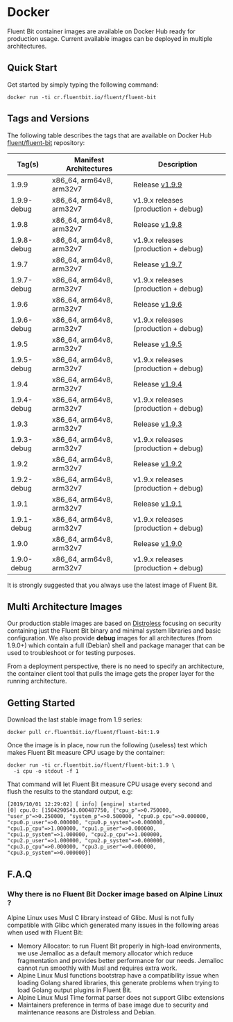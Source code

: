 # Docker

Fluent Bit container images are available on Docker Hub ready for production usage. Current available images can be deployed in multiple architectures.

## Quick Start

Get started by simply typing the following command:

```shell
docker run -ti cr.fluentbit.io/fluent/fluent-bit
```

## Tags and Versions

The following table describes the tags that are available on Docker Hub [fluent/fluent-bit](https://hub.docker.com/r/fluent/fluent-bit/) repository:

| Tag(s)      | Manifest Architectures    | Description                                                  |
| ----------- | ------------------------- | ------------------------------------------------------------ |
| 1.9.9       | x86\_64, arm64v8, arm32v7 | Release [v1.9.9](https://fluentbit.io/announcements/v1.9.9/) |
| 1.9.9-debug | x86\_64, arm64v8, arm32v7 | v1.9.x releases (production + debug)                         |
| 1.9.8       | x86\_64, arm64v8, arm32v7 | Release [v1.9.8](https://fluentbit.io/announcements/v1.9.8/) |
| 1.9.8-debug | x86\_64, arm64v8, arm32v7 | v1.9.x releases (production + debug)                         |
| 1.9.7       | x86\_64, arm64v8, arm32v7 | Release [v1.9.7](https://fluentbit.io/announcements/v1.9.7/) |
| 1.9.7-debug | x86\_64, arm64v8, arm32v7 | v1.9.x releases (production + debug)                         |
| 1.9.6       | x86\_64, arm64v8, arm32v7 | Release [v1.9.6](https://fluentbit.io/announcements/v1.9.6/) |
| 1.9.6-debug | x86\_64, arm64v8, arm32v7 | v1.9.x releases (production + debug)                         |
| 1.9.5       | x86\_64, arm64v8, arm32v7 | Release [v1.9.5](https://fluentbit.io/announcements/v1.9.5/) |
| 1.9.5-debug | x86\_64, arm64v8, arm32v7 | v1.9.x releases (production + debug)                         |
| 1.9.4       | x86\_64, arm64v8, arm32v7 | Release [v1.9.4](https://fluentbit.io/announcements/v1.9.4/) |
| 1.9.4-debug | x86\_64, arm64v8, arm32v7 | v1.9.x releases (production + debug)                         |
| 1.9.3       | x86\_64, arm64v8, arm32v7 | Release [v1.9.3](https://fluentbit.io/announcements/v1.9.3/) |
| 1.9.3-debug | x86\_64, arm64v8, arm32v7 | v1.9.x releases (production + debug)                         |
| 1.9.2       | x86\_64, arm64v8, arm32v7 | Release [v1.9.2](https://fluentbit.io/announcements/v1.9.2/) |
| 1.9.2-debug | x86\_64, arm64v8, arm32v7 | v1.9.x releases (production + debug)                         |
| 1.9.1       | x86\_64, arm64v8, arm32v7 | Release [v1.9.1](https://fluentbit.io/announcements/v1.9.1/) |
| 1.9.1-debug | x86\_64, arm64v8, arm32v7 | v1.9.x releases (production + debug)                         |
| 1.9.0       | x86\_64, arm64v8, arm32v7 | Release [v1.9.0](https://fluentbit.io/announcements/v1.9.0/) |
| 1.9.0-debug | x86\_64, arm64v8, arm32v7 | v1.9.x releases (production + debug)                         |

It is strongly suggested that you always use the latest image of Fluent Bit.

## Multi Architecture Images

Our production stable images are based on [Distroless](https://github.com/GoogleContainerTools/distroless) focusing on security containing just the Fluent Bit binary and minimal system libraries and basic configuration. We also provide **debug** images for all architectures (from 1.9.0+) which contain a full (Debian) shell and package manager that can be used to troubleshoot or for testing purposes.

From a deployment perspective, there is no need to specify an architecture, the container client tool that pulls the image gets the proper layer for the running architecture.

## Getting Started

Download the last stable image from 1.9 series:

```shell
docker pull cr.fluentbit.io/fluent/fluent-bit:1.9
```

Once the image is in place, now run the following (useless) test which makes Fluent Bit measure CPU usage by the container:

```shell
docker run -ti cr.fluentbit.io/fluent/fluent-bit:1.9 \
  -i cpu -o stdout -f 1
```

That command will let Fluent Bit measure CPU usage every second and flush the results to the standard output, e.g:

```shell
[2019/10/01 12:29:02] [ info] [engine] started
[0] cpu.0: [1504290543.000487750, {"cpu_p"=>0.750000, "user_p"=>0.250000, "system_p"=>0.500000, "cpu0.p_cpu"=>0.000000, "cpu0.p_user"=>0.000000, "cpu0.p_system"=>0.000000, "cpu1.p_cpu"=>1.000000, "cpu1.p_user"=>0.000000, "cpu1.p_system"=>1.000000, "cpu2.p_cpu"=>1.000000, "cpu2.p_user"=>1.000000, "cpu2.p_system"=>0.000000, "cpu3.p_cpu"=>0.000000, "cpu3.p_user"=>0.000000, "cpu3.p_system"=>0.000000}]
```

## F.A.Q

### Why there is no Fluent Bit Docker image based on Alpine Linux ?

Alpine Linux uses Musl C library instead of Glibc. Musl is not fully compatible with Glibc which generated many issues in the following areas when used with Fluent Bit:

* Memory Allocator: to run Fluent Bit properly in high-load environments, we use Jemalloc as a default memory allocator which reduce fragmentation and provides better performance for our needs. Jemalloc cannot run smoothly with Musl and requires extra work.
* Alpine Linux Musl functions bootstrap have a compatibility issue when loading Golang shared libraries, this generate problems when trying to load Golang output plugins in Fluent Bit.
* Alpine Linux Musl Time format parser does not support Glibc extensions
* Maintainers preference in terms of base image due to security and maintenance reasons are Distroless and Debian.
